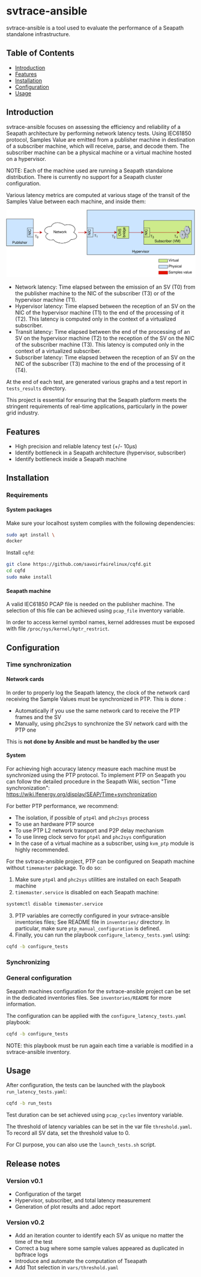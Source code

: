 # svtrace-ansible

svtrace-ansible is a tool used to evaluate the performance of a Seapath
standalone infrastructure.

## Table of Contents

- [Introduction](#introduction)
- [Features](#features)
- [Installation](#installation)
- [Configuration](#configuration)
- [Usage](#usage)

## Introduction

svtrace-ansible focuses on assessing the efficiency and reliability of a
Seapath architecture by performing network latency tests. Using
IEC61850 protocol, Samples Value are emitted from a publisher machine
in destination of a subscriber machine, which will receive, parse, and
decode them. The subscriber machine can be a physical machine or a
virtual machine hosted on a hypervisor.

NOTE: Each of the machine used are running a Seapath standalone
distribution. There is currently no support for a Seapath cluster
configuration.

Various latency metrics are computed at various stage of the transit of the Samples
Value between each machine, and inside them:

![screenshot](img/latency_overview.png)
- Network latency: Time elapsed between the emission of an SV (T0) from the
  publisher machine to the NIC of the subscriber (T3) or of the
  hypervisor machine (T1).
- Hypervisor latency: Time elapsed between the reception of an SV on
  the NIC of the hypervisor machine (T1) to the end of the processing of
  it (T2). This latency is computed only in the
  context of a virtualized subscriber.
- Transit latency: Time elapsed between the end of the processing of an SV on
  the hypervisor machine (T2) to the reception of the SV on the NIC
  of the subscriber machine (T3). This latency is computed only in the
  context of a virtualized subscriber.
- Subscriber latency: Time elapsed between the reception of an SV on
  the NIC of the subscriber (T3) machine to the end of the processing of
  it (T4).

At the end of each test, are generated various graphs and a test report
in `tests_results` directory.

This project is essential for ensuring that the Seapath platform meets
the stringent requirements of real-time applications, particularly in
the power grid industry.

## Features

- High precision and reliable latency test (+/- 10µs)
- Identify bottleneck in a Seapath architecture (hypervisor, subscriber)
- Identify bottleneck inside a Seapath machine

## Installation
### Requirements
#### System packages

Make sure your localhost system complies with the following dependencies:
```bash
sudo apt install \
docker
```

Install `cqfd`:
```bash
git clone https://github.com/savoirfairelinux/cqfd.git
cd cqfd
sudo make install
```

#### Seapath machine

A valid IEC61850 PCAP file is needed on the publisher machine. The
selection of this file can be achieved using `pcap_file` inventory
variable.

In order to access kernel symbol names, kernel addresses must be
exposed with file `/proc/sys/kernel/kptr_restrict`.

## Configuration
###  Time synchronization
#### Network cards

In order to properly log the Seapath latency, the clock of the network card receiving the Sample Values must be synchronized in PTP. This is done :
- Automatically if you use the same network card to receive the PTP frames and the SV
- Manually, using phc2sys to synchronize the SV network card with the PTP one

This is **not done by Ansible and must be handled by the user**

#### System

For achieving high accuracy latency measure each machine must be
synchronized using the PTP protocol.
To implement PTP on Seapath you can follow the detailed procedure in
the Seapath Wiki, section "Time synchronization":
https://wiki.lfenergy.org/display/SEAP/Time+synchronization

For better PTP performance, we recommend:
- The isolation, if possible of `ptp4l` and `phc2sys` process
- To use an hardware PTP source
- To use PTP L2 network transport and P2P delay mechanism
- To use linreg clock servo for `ptp4l` and `phc2sys` configuration
- In the case of a virtual machine as a subscriber, using `kvm_ptp`
module is highly recommended.

For the svtrace-ansible project, PTP can be configured on Seapath machine
without `timemaster` package. To do so:

1. Make sure `ptp4l` and `phc2sys` utilities are installed on each
Seapath machine
2. `timemaster.service` is disabled on each Seapath machine:
```bash
systemctl disable timemaster.service
```

3. PTP variables are correctly configured in your svtrace-ansible inventories
files; See README file in `inventories/` directory. In particular, make
sure `ptp_manual_configuration` is defined.
4. Finally, you can run the playbook `configure_latency_tests.yaml` using:
```bash
cqfd -b configure_tests
```

### Synchronizing

### General configuration

Seapath machines configuration for the svtrace-ansible project can be set in
the dedicated inventories files. See `inventories/README` for more
information.

The configuration can be applied with the `configure_latency_tests.yaml` playbook:

```bash
cqfd -b configure_tests
```

NOTE: this playbook must be run again each time a variable is modified in a
svtrace-ansible inventory.

## Usage

After configuration, the tests can be launched with the playbook
`run_latency_tests.yaml`:
```bash
cqfd -b run_tests
```

Test duration can be set achieved using `pcap_cycles` inventory
variable.

The threshold of latency variables can be set in the var file
`threshold.yaml`. To record all SV data, set the threshold value to 0.

For CI purpose, you can also use the `launch_tests.sh` script.

## Release notes

### Version v0.1

* Configuration of the target
* Hypervisor, subscriber, and total latency measurement
* Generation of plot results and .adoc report

### Version v0.2

* Add an iteration counter to identify each SV as unique no matter the time of the test
* Correct a bug where some sample values appeared as duplicated in bpftrace logs
* Introduce and automate the computation of Tseapath
* Add Ttot selection in `vars/threshold.yaml`
